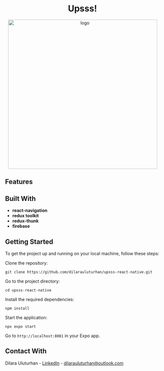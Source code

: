 <div align="center">
  <h1 align="center">Upsss!</h1>
</div>

<div align="center">
  <img width="485" alt="logo" src="https://github.com/user-attachments/assets/24bfb166-8394-40f4-ab41-bf6d5408fd3e">
</div>

## Features

## Built With
- **react-navigation**
- **redux toolkit**
- **redux-thunk**
- **firebase**

## Getting Started
To get the project up and running on your local machine, follow these steps:

Clone the repository:
```
git clone https://github.com/dilarauluturhan/upsss-react-native.git
```
Go to the project directory:
```
cd upsss-react-native
```
Install the required dependencies:
```
npm install
```
Start the application:
```
npx expo start
```
Go to `http://localhost:8081` in your Expo app.

## Contact With
Dilara Uluturhan - [LinkedIn](https://www.linkedin.com/in/dilarauluturhan/) - dilarauluturhan@outlook.com
